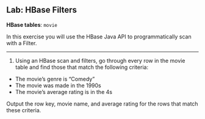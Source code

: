 ## Lab: HBase Filters

**HBase tables**:  `movie`

In this exercise you will use the HBase Java API to programmatically scan with a Filter.

----

1.  Using an HBase scan and filters, go through every row in the movie table and find those that match the following criteria:

- The movie’s genre is “Comedy”
- The movie was made in the 1990s
- The movie’s average rating is in the 4s

Output the row key, movie name, and average rating for the rows that match these criteria.
